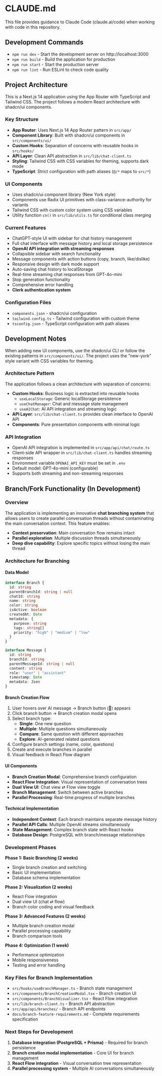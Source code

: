 # CLAUDE.md

This file provides guidance to Claude Code (claude.ai/code) when working with code in this repository.

## Development Commands

- `npm run dev` - Start the development server on http://localhost:3000
- `npm run build` - Build the application for production
- `npm run start` - Start the production server
- `npm run lint` - Run ESLint to check code quality

## Project Architecture

This is a Next.js 14 application using the App Router with TypeScript and Tailwind CSS. The project follows a modern React architecture with shadcn/ui components.

### Key Structure

- **App Router**: Uses Next.js 14 App Router pattern in `src/app/`
- **Component Library**: Built with shadcn/ui components in `src/components/ui/`
- **Custom Hooks**: Separation of concerns with reusable hooks in `src/hooks/`
- **API Layer**: Clean API abstraction in `src/lib/chat-client.ts`
- **Styling**: Tailwind CSS with CSS variables for theming, supports dark mode
- **TypeScript**: Strict configuration with path aliases (`@/*` maps to `src/*`)

### UI Components

- Uses shadcn/ui component library (New York style)
- Components use Radix UI primitives with class-variance-authority for variants
- Tailwind CSS with custom color system using CSS variables
- Utility function `cn()` in `src/lib/utils.ts` for conditional class merging

### Current Features

- ChatGPT-style UI with sidebar for chat history management
- Full chat interface with message history and local storage persistence
- **OpenAI API integration with streaming responses**
- Collapsible sidebar with search functionality
- Message components with action buttons (copy, branch, like/dislike)
- Responsive design with dark mode support
- Auto-saving chat history to localStorage
- Real-time streaming chat responses from GPT-4o-mini
- Stop generation functionality
- Comprehensive error handling
- **Clerk authentication system**

### Configuration Files

- `components.json` - shadcn/ui configuration
- `tailwind.config.ts` - Tailwind configuration with custom theme
- `tsconfig.json` - TypeScript configuration with path aliases

## Development Notes

When adding new UI components, use the shadcn/ui CLI or follow the existing patterns in `src/components/ui/`. The project uses the "new-york" style variant with CSS variables for theming.

### Architecture Pattern

The application follows a clean architecture with separation of concerns:

- **Custom Hooks**: Business logic is extracted into reusable hooks
  - `useLocalStorage`: Generic localStorage persistence
  - `useChatManager`: Chat and message state management
  - `useAIChat`: AI API integration and streaming logic
- **API Layer**: `src/lib/chat-client.ts` provides clean interface to OpenAI API
- **Components**: Pure presentation components with minimal logic

### API Integration

- OpenAI API integration is implemented in `src/app/api/chat/route.ts`
- Client-side API wrapper in `src/lib/chat-client.ts` handles streaming responses
- Environment variable `OPENAI_API_KEY` must be set in `.env`
- Default model: GPT-4o-mini (configurable)
- Supports both streaming and non-streaming responses

## Branch/Fork Functionality (In Development)

### Overview
The application is implementing an innovative **chat branching system** that allows users to create parallel conversation threads without contaminating the main conversation context. This feature enables:

- **Context preservation**: Main conversation flow remains intact
- **Parallel exploration**: Multiple discussion threads simultaneously
- **Deep dive capability**: Explore specific topics without losing the main thread

### Architecture for Branching

#### Data Model
```typescript
interface Branch {
  id: string
  parentBranchId: string | null
  chatId: string
  name: string
  color: string
  isActive: boolean
  createdAt: Date
  metadata: {
    purpose: string
    tags: string[]
    priority: "high" | "medium" | "low"
  }
}

interface Message {
  id: string
  branchId: string
  parentMessageId: string | null
  content: string
  role: "user" | "assistant"
  timestamp: Date
  metadata: Json
}
```

#### Branch Creation Flow
1. User hovers over AI message → Branch button (🔀) appears
2. Click branch button → Branch creation modal opens
3. Select branch type:
   - **Single**: One new question
   - **Multiple**: Multiple questions simultaneously
   - **Compare**: Same question with different approaches
   - **Explore**: AI-generated related questions
4. Configure branch settings (name, color, questions)
5. Create and execute branches in parallel
6. Visual feedback in React Flow diagram

#### UI Components
- **Branch Creation Modal**: Comprehensive branch configuration
- **React Flow Integration**: Visual representation of conversation trees
- **Dual View UI**: Chat view ⇄ Flow view toggle
- **Branch Management**: Switch between active branches
- **Parallel Processing**: Real-time progress of multiple branches

#### Technical Implementation
- **Independent Context**: Each branch maintains separate message history
- **Parallel API Calls**: Multiple OpenAI streams simultaneously
- **State Management**: Complex branch state with React hooks
- **Database Design**: PostgreSQL with branch/message relationships

### Development Phases

**Phase 1: Basic Branching (2 weeks)**
- Single branch creation and switching
- Basic UI implementation
- Database schema implementation

**Phase 2: Visualization (2 weeks)**
- React Flow integration
- Dual view UI (chat ⇄ flow)
- Branch color coding and visual feedback

**Phase 3: Advanced Features (2 weeks)**
- Multiple branch creation modal
- Parallel processing capability
- Branch comparison tools

**Phase 4: Optimization (1 week)**
- Performance optimization
- Mobile responsiveness
- Testing and error handling

### Key Files for Branch Implementation
- `src/hooks/useBranchManager.ts` - Branch state management
- `src/components/BranchCreationModal.tsx` - Branch creation UI
- `src/components/BranchVisualizer.tsx` - React Flow integration
- `src/lib/branch-client.ts` - Branch API abstraction
- `src/app/api/branches/` - Branch API endpoints
- `docs/branch-feature-requirements.md` - Complete requirements specification

### Next Steps for Development

1. **Database integration (PostgreSQL + Prisma)** - Required for branch persistence
2. **Branch creation modal implementation** - Core UI for branch management
3. **React Flow integration** - Visual conversation tree representation
4. **Parallel processing system** - Multiple AI conversations simultaneously
